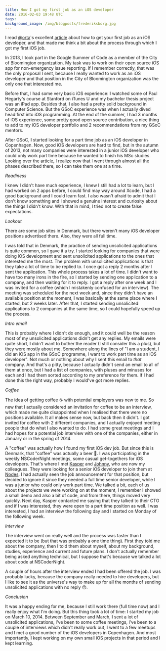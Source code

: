 ```yaml
---
title: How I got my first job as an iOS developer
date: 2016-02-03 19:48 UTC
tags:
background_image: /img/blogposts/frederiksborg.jpg
---
```


I read [@orta](https://twitter.com/orta)'s excellent [article](http://artsy.github.io/blog/2016/01/30/iOS-Junior-Interviews/) about how to get your first job as an iOS developer, and that made me think a bit about the process through which I got my first iOS job.

In 2013, I took part in the Google Summer of Code as a member of the City of Bloomington organization. My task was to work on their open source iOS app for non-emergency issue reporting. If I remember correctly, that was the only proposal I sent, because I really wanted to work as an iOS developer and that position in the City of Bloomington organization was the only one that interested me.

Before that, I had some very basic iOS experience: I watched some of Paul Hegarty's course at Stanford on iTunes U and my bachelor thesis project was an iPad app. Besides that, I also had a pretty solid background in Computer Science. But the GSoC experience was when I actually dived head first into iOS programming. At the end of the summer, I had 3 months of iOS experience, some pretty good open source contribution, a nice thing to add to my iOS developer portfolio and 2 recommendations from my GSoC mentors.

After GSoC, I started looking for a part time job as an iOS developer in Copenhagen. Now, good iOS developers are hard to find, but in the autumn of 2013, not many companies were interested in a junior iOS developer who could only work part time because he wanted to finish his MSc studies. Looking over the [article](http://artsy.github.io/blog/2016/01/30/iOS-Junior-Interviews/), I realize now that I went through almost all the phases described there, so I can take them one at a time.

*Readiness*

I knew I didn't have much experience, I knew I still had a lot to learn, but I had worked on 2 apps before, I could find may way around Xcode, I had a good background and I could learn fast. I also wasn't afraid to admit that I don't know something and I showed a genuine interest and curiosity about the things I didn't know. With that in mind, I tried not to create false expectations.

*Lookout*

There are some job sites in Denmark, but there weren't many iOS developer positions advertised there. Also, they were all full time. 

I was told that in Denmark, the practice of sending unsolicited applications is quite common, so I gave it a try. I started looking for companies that were doing iOS development and sent unsolicited applications to the ones that interested me the most. The problem with unsolicited applications is that they take a lot of time to be replied to. I once got a reply 2 months after I sent the application. This whole process takes a lot of time. I didn't want to have too many irons in the fire, so I started by sending one application to a company, and then waiting for it to reply. I got a reply after one week and I was invited for a coffee (which I mistakenly confused for an interview). The meeting was scheduled for the next week and, since they didn't have an available position at the moment, I was basically at the same place where I started, but 2 weeks later. After that, I started sending unsolicited applications to 2 companies at the same time, so I could hopefully speed up the process.

*Intro email*

This is probably where I didn't do enough, and it could well be the reason most of my unsolicited applications didn't get any replies. My emails were quite short, I didn't want to bother the reader (I still consider this a plus), but they were mostly about me. Somewhere along the lines of "I am a student, I did an iOS app in the GSoC programme, I want to work part time as an iOS developer". Not much or nothing about why I sent this email to *that* company. And that's a pitty, because I actually didn't send an email to all of them at once, but I had a list of companies, with pluses and minuses for each and I had them sorted according to my preference for them. If I had done this the right way, probably I would've got more replies.

*Coffee*

The idea of getting coffee ☕️ with potential employers was new to me. So new that I actually considered an invitation for coffee to be an interview, which made me quite disappointed when I realised that there were no positions available. It all makes sense now, but back then it didn't. I got invited for coffee with 2 different companies, and I actually enjoyed meeting people that do what I also wanted to do. I had some great meetings and I had hopes for a potential job interview with one of the companies, either in January or in the spring of 2014. 

A "coffee" was actually how I found my first iOS dev job. But since this is Denmark, that "coffee" was actually a beer 🍺. I was participating in the weekly NSCoderNight meetings, some casual get-togethers for iOS developers. That's where I met [Kasper](https://twitter.com/KasperWelner) and [Johnny](https://twitter.com/jeghedderjohnny), who are now my colleagues. They were looking for a senior iOS developer to join them at [Nodes](http://www.nodesagency.com). I had actually seen the job announcement for that position, but decided to ignore it since they needed a full time senior developer, while I was a junior who could only work part time. We talked a bit, each of us about the projects we were working on at the moment, I remember I showed a small demo and also a bit of code, and from there, things moved very quickly. Next day, Kasper contacted me saying that they talked to their CTO and if I was interested, they were open to a part time position as well. I was interested, I had an interview the following day and I started on Monday of the following week. 

*Interview*

The interview went on really well and the process was faster than I expected it to be (but that was probably a one time thing). First they told me about the company, then I told them about myself, about my background, studies, experience and current and future plans. I don't actually remember being asked anything technical, but I suppose that's because we talked a lot about code at NSCoderNight.

A couple of hours after the interview ended I had been offered the job. I was probably lucky, because the company really needed to hire developers, but I like to see it as the universe's way to make up for all the months of sending unsolicited applications with no reply 🙃.

*Conclusion*

It was a happy ending for me, because I still work there (full time now) and I really enjoy what I'm doing. But this thing took a lot of time: I started my job on March 10, 2014. Between September and March, I sent a lot of unsolicited applications, I've been to some coffee meetings, I've been to a couple of interviews which didn't really work out, I went to a few meetups and I met a good number of the iOS developers in Copenhagen. And most importantly, I kept working on my own small iOS projects in that period and I kept learning. 